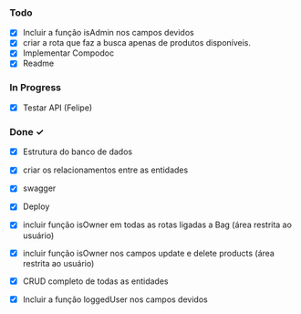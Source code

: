 ### Todo

- [x] Incluir a função isAdmin nos campos devidos
- [x] criar a rota que faz a busca apenas de produtos disponíveis.
- [x] Implementar Compodoc
- [x] Readme

### In Progress

- [x] Testar API (Felipe)

### Done ✓

- [x] Estrutura do banco de dados
- [x] criar os relacionamentos entre as entidades
- [x] swagger
- [x] Deploy
- [x] incluir função isOwner em todas as rotas ligadas a Bag (área restrita ao usuário)
- [x] incluir função isOwner nos campos update e delete products  (área restrita ao usuário)
- [x] CRUD completo de todas as entidades
- [x] Incluir a função loggedUser nos campos devidos


